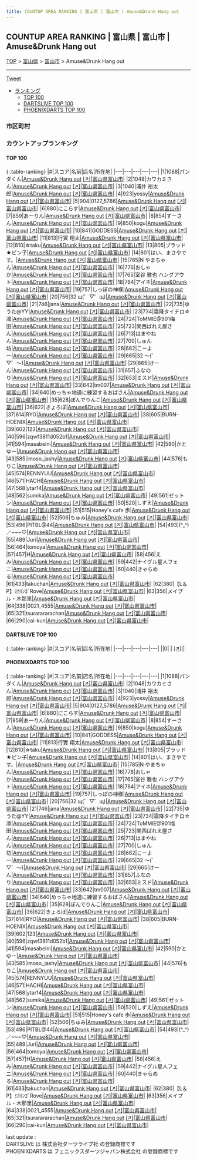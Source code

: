 ```yaml
---
title: COUNTUP AREA RANKING | 富山県 | 富山市 | Amuse&Drunk Hang out
---
```

## COUNTUP AREA RANKING | 富山県 | 富山市 | Amuse&Drunk Hang out

[TOP](/darts/rank/) > [富山県](/darts/rank/富山県/) > [富山市](/darts/rank/富山県/富山市/) > Amuse&Drunk Hang out

___

<a href="https://twitter.com/share?ref_src=twsrc%5Etfw" data-text="COUNTUP AREA RANKING | 富山県富山市Amuse&Drunk Hang out" class="twitter-share-button" data-hashtags="DARTSLIVE,PHOENIXDARTS,darts,ダーツ" data-show-count="false">Tweet</a>

* [ランキング](#カウントアップランキング)
    * [TOP 100](#top-100)
    * [DARTSLIVE TOP 100](#dartslive-top-100)
    * [PHOENIXDARTS TOP 100](#phoenixdarts-top-100)

### 市区町村

<ul>

</ul>

### カウントアップランキング

#### TOP 100



{:.table-ranking}
|#|スコア|名前|店名|所在地|
|---|---|---|---|---|
|1|1088|<span class="rank-name-pd">パンダくん</span>|<a href="/darts/rank/shops/55615.html">Amuse&Drunk Hang out</a> <a href="https://vs.phoenixdarts.com/jp/shop/shopDetailInfo/s_55615?s_seq=55615">[↗]</a>|<a href="/darts/rank/富山県/富山市">富山県富山市</a>|
|2|1048|<span class="rank-name-pd">カワカミさん</span>|<a href="/darts/rank/shops/55615.html">Amuse&Drunk Hang out</a> <a href="https://vs.phoenixdarts.com/jp/shop/shopDetailInfo/s_55615?s_seq=55615">[↗]</a>|<a href="/darts/rank/富山県/富山市">富山県富山市</a>|
|3|1040|<span class="rank-name-pd"><span class="pro-icon-pd"></span>浦井 裕太郎</span>|<a href="/darts/rank/shops/55615.html">Amuse&Drunk Hang out</a> <a href="https://vs.phoenixdarts.com/jp/shop/shopDetailInfo/s_55615?s_seq=55615">[↗]</a>|<a href="/darts/rank/富山県/富山市">富山県富山市</a>|
|4|923|<span class="rank-name-pd">yossy</span>|<a href="/darts/rank/shops/55615.html">Amuse&Drunk Hang out</a> <a href="https://vs.phoenixdarts.com/jp/shop/shopDetailInfo/s_55615?s_seq=55615">[↗]</a>|<a href="/darts/rank/富山県/富山市">富山県富山市</a>|
|5|904|<span class="rank-name-pd">0127_5786</span>|<a href="/darts/rank/shops/55615.html">Amuse&Drunk Hang out</a> <a href="https://vs.phoenixdarts.com/jp/shop/shopDetailInfo/s_55615?s_seq=55615">[↗]</a>|<a href="/darts/rank/富山県/富山市">富山県富山市</a>|
|6|880|<span class="rank-name-pd">にこらす</span>|<a href="/darts/rank/shops/55615.html">Amuse&Drunk Hang out</a> <a href="https://vs.phoenixdarts.com/jp/shop/shopDetailInfo/s_55615?s_seq=55615">[↗]</a>|<a href="/darts/rank/富山県/富山市">富山県富山市</a>|
|7|859|<span class="rank-name-pd">あーりん</span>|<a href="/darts/rank/shops/55615.html">Amuse&Drunk Hang out</a> <a href="https://vs.phoenixdarts.com/jp/shop/shopDetailInfo/s_55615?s_seq=55615">[↗]</a>|<a href="/darts/rank/富山県/富山市">富山県富山市</a>|
|8|854|<span class="rank-name-pd">すーさん</span>|<a href="/darts/rank/shops/55615.html">Amuse&Drunk Hang out</a> <a href="https://vs.phoenixdarts.com/jp/shop/shopDetailInfo/s_55615?s_seq=55615">[↗]</a>|<a href="/darts/rank/富山県/富山市">富山県富山市</a>|
|9|850|<span class="rank-name-pd">kogu</span>|<a href="/darts/rank/shops/55615.html">Amuse&Drunk Hang out</a> <a href="https://vs.phoenixdarts.com/jp/shop/shopDetailInfo/s_55615?s_seq=55615">[↗]</a>|<a href="/darts/rank/富山県/富山市">富山県富山市</a>|
|10|841|<span class="rank-name-pd">GODDESS</span>|<a href="/darts/rank/shops/55615.html">Amuse&Drunk Hang out</a> <a href="https://vs.phoenixdarts.com/jp/shop/shopDetailInfo/s_55615?s_seq=55615">[↗]</a>|<a href="/darts/rank/富山県/富山市">富山県富山市</a>|
|11|813|<span class="rank-name-pd">行實 翔太</span>|<a href="/darts/rank/shops/55615.html">Amuse&Drunk Hang out</a> <a href="https://vs.phoenixdarts.com/jp/shop/shopDetailInfo/s_55615?s_seq=55615">[↗]</a>|<a href="/darts/rank/富山県/富山市">富山県富山市</a>|
|12|810|<span class="rank-name-pd">☆taku</span>|<a href="/darts/rank/shops/55615.html">Amuse&Drunk Hang out</a> <a href="https://vs.phoenixdarts.com/jp/shop/shopDetailInfo/s_55615?s_seq=55615">[↗]</a>|<a href="/darts/rank/富山県/富山市">富山県富山市</a>|
|13|805|<span class="rank-name-pd">ブラッド★ピン子</span>|<a href="/darts/rank/shops/55615.html">Amuse&Drunk Hang out</a> <a href="https://vs.phoenixdarts.com/jp/shop/shopDetailInfo/s_55615?s_seq=55615">[↗]</a>|<a href="/darts/rank/富山県/富山市">富山県富山市</a>|
|14|801|<span class="rank-name-pd">はい、まさやです。</span>|<a href="/darts/rank/shops/55615.html">Amuse&Drunk Hang out</a> <a href="https://vs.phoenixdarts.com/jp/shop/shopDetailInfo/s_55615?s_seq=55615">[↗]</a>|<a href="/darts/rank/富山県/富山市">富山県富山市</a>|
|15|785|<span class="rank-name-pd">N やまちゃん</span>|<a href="/darts/rank/shops/55615.html">Amuse&Drunk Hang out</a> <a href="https://vs.phoenixdarts.com/jp/shop/shopDetailInfo/s_55615?s_seq=55615">[↗]</a>|<a href="/darts/rank/富山県/富山市">富山県富山市</a>|
|16|776|<span class="rank-name-pd">おしゃか</span>|<a href="/darts/rank/shops/55615.html">Amuse&Drunk Hang out</a> <a href="https://vs.phoenixdarts.com/jp/shop/shopDetailInfo/s_55615?s_seq=55615">[↗]</a>|<a href="/darts/rank/富山県/富山市">富山県富山市</a>|
|17|765|<span class="rank-name-pd">室谷 雅也 ハングアウト</span>|<a href="/darts/rank/shops/55615.html">Amuse&Drunk Hang out</a> <a href="https://vs.phoenixdarts.com/jp/shop/shopDetailInfo/s_55615?s_seq=55615">[↗]</a>|<a href="/darts/rank/富山県/富山市">富山県富山市</a>|
|18|764|<span class="rank-name-pd">アイネ</span>|<a href="/darts/rank/shops/55615.html">Amuse&Drunk Hang out</a> <a href="https://vs.phoenixdarts.com/jp/shop/shopDetailInfo/s_55615?s_seq=55615">[↗]</a>|<a href="/darts/rank/富山県/富山市">富山県富山市</a>|
|19|757|<span class="rank-name-pd">しっぽの神様</span>|<a href="/darts/rank/shops/55615.html">Amuse&Drunk Hang out</a> <a href="https://vs.phoenixdarts.com/jp/shop/shopDetailInfo/s_55615?s_seq=55615">[↗]</a>|<a href="/darts/rank/富山県/富山市">富山県富山市</a>|
|20|756|<span class="rank-name-pd">32 щ(゜▽゜щ)</span>|<a href="/darts/rank/shops/55615.html">Amuse&Drunk Hang out</a> <a href="https://vs.phoenixdarts.com/jp/shop/shopDetailInfo/s_55615?s_seq=55615">[↗]</a>|<a href="/darts/rank/富山県/富山市">富山県富山市</a>|
|21|746|<span class="rank-name-pd">jana</span>|<a href="/darts/rank/shops/55615.html">Amuse&Drunk Hang out</a> <a href="https://vs.phoenixdarts.com/jp/shop/shopDetailInfo/s_55615?s_seq=55615">[↗]</a>|<a href="/darts/rank/富山県/富山市">富山県富山市</a>|
|22|735|<span class="rank-name-pd">ゆうた@YY</span>|<a href="/darts/rank/shops/55615.html">Amuse&Drunk Hang out</a> <a href="https://vs.phoenixdarts.com/jp/shop/shopDetailInfo/s_55615?s_seq=55615">[↗]</a>|<a href="/darts/rank/富山県/富山市">富山県富山市</a>|
|23|734|<span class="rank-name-pd">霜降タイチロ☆凛</span>|<a href="/darts/rank/shops/55615.html">Amuse&Drunk Hang out</a> <a href="https://vs.phoenixdarts.com/jp/shop/shopDetailInfo/s_55615?s_seq=55615">[↗]</a>|<a href="/darts/rank/富山県/富山市">富山県富山市</a>|
|24|724|<span class="rank-name-pd">ToMMIE@901梅田</span>|<a href="/darts/rank/shops/55615.html">Amuse&Drunk Hang out</a> <a href="https://vs.phoenixdarts.com/jp/shop/shopDetailInfo/s_55615?s_seq=55615">[↗]</a>|<a href="/darts/rank/富山県/富山市">富山県富山市</a>|
|25|723|<span class="rank-name-pd">関西ばれえ屋さん</span>|<a href="/darts/rank/shops/55615.html">Amuse&Drunk Hang out</a> <a href="https://vs.phoenixdarts.com/jp/shop/shopDetailInfo/s_55615?s_seq=55615">[↗]</a>|<a href="/darts/rank/富山県/富山市">富山県富山市</a>|
|26|713|<span class="rank-name-pd">はまやねん</span>|<a href="/darts/rank/shops/55615.html">Amuse&Drunk Hang out</a> <a href="https://vs.phoenixdarts.com/jp/shop/shopDetailInfo/s_55615?s_seq=55615">[↗]</a>|<a href="/darts/rank/富山県/富山市">富山県富山市</a>|
|27|700|<span class="rank-name-pd">しゅん坊</span>|<a href="/darts/rank/shops/55615.html">Amuse&Drunk Hang out</a> <a href="https://vs.phoenixdarts.com/jp/shop/shopDetailInfo/s_55615?s_seq=55615">[↗]</a>|<a href="/darts/rank/富山県/富山市">富山県富山市</a>|
|28|682|<span class="rank-name-pd">こーよー</span>|<a href="/darts/rank/shops/55615.html">Amuse&Drunk Hang out</a> <a href="https://vs.phoenixdarts.com/jp/shop/shopDetailInfo/s_55615?s_seq=55615">[↗]</a>|<a href="/darts/rank/富山県/富山市">富山県富山市</a>|
|29|665|<span class="rank-name-pd">32 〜(゜▽゜〜)</span>|<a href="/darts/rank/shops/55615.html">Amuse&Drunk Hang out</a> <a href="https://vs.phoenixdarts.com/jp/shop/shopDetailInfo/s_55615?s_seq=55615">[↗]</a>|<a href="/darts/rank/富山県/富山市">富山県富山市</a>|
|29|665|<span class="rank-name-pd">けーん</span>|<a href="/darts/rank/shops/55615.html">Amuse&Drunk Hang out</a> <a href="https://vs.phoenixdarts.com/jp/shop/shopDetailInfo/s_55615?s_seq=55615">[↗]</a>|<a href="/darts/rank/富山県/富山市">富山県富山市</a>|
|31|657|<span class="rank-name-pd">ふなのり</span>|<a href="/darts/rank/shops/55615.html">Amuse&Drunk Hang out</a> <a href="https://vs.phoenixdarts.com/jp/shop/shopDetailInfo/s_55615?s_seq=55615">[↗]</a>|<a href="/darts/rank/富山県/富山市">富山県富山市</a>|
|32|653|<span class="rank-name-pd">ミスド</span>|<a href="/darts/rank/shops/55615.html">Amuse&Drunk Hang out</a> <a href="https://vs.phoenixdarts.com/jp/shop/shopDetailInfo/s_55615?s_seq=55615">[↗]</a>|<a href="/darts/rank/富山県/富山市">富山県富山市</a>|
|33|642|<span class="rank-name-pd">tm007</span>|<a href="/darts/rank/shops/55615.html">Amuse&Drunk Hang out</a> <a href="https://vs.phoenixdarts.com/jp/shop/shopDetailInfo/s_55615?s_seq=55615">[↗]</a>|<a href="/darts/rank/富山県/富山市">富山県富山市</a>|
|34|640|<span class="rank-name-pd">めっちゃ地道に練習するおばさん</span>|<a href="/darts/rank/shops/55615.html">Amuse&Drunk Hang out</a> <a href="https://vs.phoenixdarts.com/jp/shop/shopDetailInfo/s_55615?s_seq=55615">[↗]</a>|<a href="/darts/rank/富山県/富山市">富山県富山市</a>|
|35|628|<span class="rank-name-pd">ぽんでりんこ</span>|<a href="/darts/rank/shops/55615.html">Amuse&Drunk Hang out</a> <a href="https://vs.phoenixdarts.com/jp/shop/shopDetailInfo/s_55615?s_seq=55615">[↗]</a>|<a href="/darts/rank/富山県/富山市">富山県富山市</a>|
|36|622|<span class="rank-name-pd">きょろぼ</span>|<a href="/darts/rank/shops/55615.html">Amuse&Drunk Hang out</a> <a href="https://vs.phoenixdarts.com/jp/shop/shopDetailInfo/s_55615?s_seq=55615">[↗]</a>|<a href="/darts/rank/富山県/富山市">富山県富山市</a>|
|37|614|<span class="rank-name-pd">RYO</span>|<a href="/darts/rank/shops/55615.html">Amuse&Drunk Hang out</a> <a href="https://vs.phoenixdarts.com/jp/shop/shopDetailInfo/s_55615?s_seq=55615">[↗]</a>|<a href="/darts/rank/富山県/富山市">富山県富山市</a>|
|38|605|<span class="rank-name-pd">BURN-HOENIX</span>|<a href="/darts/rank/shops/55615.html">Amuse&Drunk Hang out</a> <a href="https://vs.phoenixdarts.com/jp/shop/shopDetailInfo/s_55615?s_seq=55615">[↗]</a>|<a href="/darts/rank/富山県/富山市">富山県富山市</a>|
|39|602|<span class="rank-name-pd">123</span>|<a href="/darts/rank/shops/55615.html">Amuse&Drunk Hang out</a> <a href="https://vs.phoenixdarts.com/jp/shop/shopDetailInfo/s_55615?s_seq=55615">[↗]</a>|<a href="/darts/rank/富山県/富山市">富山県富山市</a>|
|40|596|<span class="rank-name-pd">zqwf3811d052b1</span>|<a href="/darts/rank/shops/55615.html">Amuse&Drunk Hang out</a> <a href="https://vs.phoenixdarts.com/jp/shop/shopDetailInfo/s_55615?s_seq=55615">[↗]</a>|<a href="/darts/rank/富山県/富山市">富山県富山市</a>|
|41|594|<span class="rank-name-pd">masabeini</span>|<a href="/darts/rank/shops/55615.html">Amuse&Drunk Hang out</a> <a href="https://vs.phoenixdarts.com/jp/shop/shopDetailInfo/s_55615?s_seq=55615">[↗]</a>|<a href="/darts/rank/富山県/富山市">富山県富山市</a>|
|42|590|<span class="rank-name-pd">かとゆー</span>|<a href="/darts/rank/shops/55615.html">Amuse&Drunk Hang out</a> <a href="https://vs.phoenixdarts.com/jp/shop/shopDetailInfo/s_55615?s_seq=55615">[↗]</a>|<a href="/darts/rank/富山県/富山市">富山県富山市</a>|
|43|585|<span class="rank-name-pd">imoso_jashy</span>|<a href="/darts/rank/shops/55615.html">Amuse&Drunk Hang out</a> <a href="https://vs.phoenixdarts.com/jp/shop/shopDetailInfo/s_55615?s_seq=55615">[↗]</a>|<a href="/darts/rank/富山県/富山市">富山県富山市</a>|
|44|576|<span class="rank-name-pd">もりこ</span>|<a href="/darts/rank/shops/55615.html">Amuse&Drunk Hang out</a> <a href="https://vs.phoenixdarts.com/jp/shop/shopDetailInfo/s_55615?s_seq=55615">[↗]</a>|<a href="/darts/rank/富山県/富山市">富山県富山市</a>|
|45|574|<span class="rank-name-pd">RENNYUU</span>|<a href="/darts/rank/shops/55615.html">Amuse&Drunk Hang out</a> <a href="https://vs.phoenixdarts.com/jp/shop/shopDetailInfo/s_55615?s_seq=55615">[↗]</a>|<a href="/darts/rank/富山県/富山市">富山県富山市</a>|
|46|571|<span class="rank-name-pd">HACHI</span>|<a href="/darts/rank/shops/55615.html">Amuse&Drunk Hang out</a> <a href="https://vs.phoenixdarts.com/jp/shop/shopDetailInfo/s_55615?s_seq=55615">[↗]</a>|<a href="/darts/rank/富山県/富山市">富山県富山市</a>|
|47|568|<span class="rank-name-pd">ytar14</span>|<a href="/darts/rank/shops/55615.html">Amuse&Drunk Hang out</a> <a href="https://vs.phoenixdarts.com/jp/shop/shopDetailInfo/s_55615?s_seq=55615">[↗]</a>|<a href="/darts/rank/富山県/富山市">富山県富山市</a>|
|48|562|<span class="rank-name-pd">sumika</span>|<a href="/darts/rank/shops/55615.html">Amuse&Drunk Hang out</a> <a href="https://vs.phoenixdarts.com/jp/shop/shopDetailInfo/s_55615?s_seq=55615">[↗]</a>|<a href="/darts/rank/富山県/富山市">富山県富山市</a>|
|49|561|<span class="rank-name-pd">ゼットン</span>|<a href="/darts/rank/shops/55615.html">Amuse&Drunk Hang out</a> <a href="https://vs.phoenixdarts.com/jp/shop/shopDetailInfo/s_55615?s_seq=55615">[↗]</a>|<a href="/darts/rank/富山県/富山市">富山県富山市</a>|
|50|520|<span class="rank-name-pd">しずえ</span>|<a href="/darts/rank/shops/55615.html">Amuse&Drunk Hang out</a> <a href="https://vs.phoenixdarts.com/jp/shop/shopDetailInfo/s_55615?s_seq=55615">[↗]</a>|<a href="/darts/rank/富山県/富山市">富山県富山市</a>|
|51|515|<span class="rank-name-pd">Honey&#x27;s cafe 歩</span>|<a href="/darts/rank/shops/55615.html">Amuse&Drunk Hang out</a> <a href="https://vs.phoenixdarts.com/jp/shop/shopDetailInfo/s_55615?s_seq=55615">[↗]</a>|<a href="/darts/rank/富山県/富山市">富山県富山市</a>|
|52|506|<span class="rank-name-pd">ちゅみ</span>|<a href="/darts/rank/shops/55615.html">Amuse&Drunk Hang out</a> <a href="https://vs.phoenixdarts.com/jp/shop/shopDetailInfo/s_55615?s_seq=55615">[↗]</a>|<a href="/darts/rank/富山県/富山市">富山県富山市</a>|
|53|496|<span class="rank-name-pd">PITBL@44</span>|<a href="/darts/rank/shops/55615.html">Amuse&Drunk Hang out</a> <a href="https://vs.phoenixdarts.com/jp/shop/shopDetailInfo/s_55615?s_seq=55615">[↗]</a>|<a href="/darts/rank/富山県/富山市">富山県富山市</a>|
|54|493|<span class="rank-name-pd">(^_^)／~~~♡</span>|<a href="/darts/rank/shops/55615.html">Amuse&Drunk Hang out</a> <a href="https://vs.phoenixdarts.com/jp/shop/shopDetailInfo/s_55615?s_seq=55615">[↗]</a>|<a href="/darts/rank/富山県/富山市">富山県富山市</a>|
|55|489|<span class="rank-name-pd">Juri</span>|<a href="/darts/rank/shops/55615.html">Amuse&Drunk Hang out</a> <a href="https://vs.phoenixdarts.com/jp/shop/shopDetailInfo/s_55615?s_seq=55615">[↗]</a>|<a href="/darts/rank/富山県/富山市">富山県富山市</a>|
|56|464|<span class="rank-name-pd">tomoya</span>|<a href="/darts/rank/shops/55615.html">Amuse&Drunk Hang out</a> <a href="https://vs.phoenixdarts.com/jp/shop/shopDetailInfo/s_55615?s_seq=55615">[↗]</a>|<a href="/darts/rank/富山県/富山市">富山県富山市</a>|
|57|457|<span class="rank-name-pd">H</span>|<a href="/darts/rank/shops/55615.html">Amuse&Drunk Hang out</a> <a href="https://vs.phoenixdarts.com/jp/shop/shopDetailInfo/s_55615?s_seq=55615">[↗]</a>|<a href="/darts/rank/富山県/富山市">富山県富山市</a>|
|58|456|<span class="rank-name-pd">えみ</span>|<a href="/darts/rank/shops/55615.html">Amuse&Drunk Hang out</a> <a href="https://vs.phoenixdarts.com/jp/shop/shopDetailInfo/s_55615?s_seq=55615">[↗]</a>|<a href="/darts/rank/富山県/富山市">富山県富山市</a>|
|59|442|<span class="rank-name-pd">ナイグル星人フェニ</span>|<a href="/darts/rank/shops/55615.html">Amuse&Drunk Hang out</a> <a href="https://vs.phoenixdarts.com/jp/shop/shopDetailInfo/s_55615?s_seq=55615">[↗]</a>|<a href="/darts/rank/富山県/富山市">富山県富山市</a>|
|60|440|<span class="rank-name-pd">きゃらめる</span>|<a href="/darts/rank/shops/55615.html">Amuse&Drunk Hang out</a> <a href="https://vs.phoenixdarts.com/jp/shop/shopDetailInfo/s_55615?s_seq=55615">[↗]</a>|<a href="/darts/rank/富山県/富山市">富山県富山市</a>|
|61|433|<span class="rank-name-pd">takuchan</span>|<a href="/darts/rank/shops/55615.html">Amuse&Drunk Hang out</a> <a href="https://vs.phoenixdarts.com/jp/shop/shopDetailInfo/s_55615?s_seq=55615">[↗]</a>|<a href="/darts/rank/富山県/富山市">富山県富山市</a>|
|62|380|<span class="rank-name-pd">【L＆P】ﾐｶﾘﾝｺﾞRove</span>|<a href="/darts/rank/shops/55615.html">Amuse&Drunk Hang out</a> <a href="https://vs.phoenixdarts.com/jp/shop/shopDetailInfo/s_55615?s_seq=55615">[↗]</a>|<a href="/darts/rank/富山県/富山市">富山県富山市</a>|
|63|356|<span class="rank-name-pd">メイプル・木那里</span>|<a href="/darts/rank/shops/55615.html">Amuse&Drunk Hang out</a> <a href="https://vs.phoenixdarts.com/jp/shop/shopDetailInfo/s_55615?s_seq=55615">[↗]</a>|<a href="/darts/rank/富山県/富山市">富山県富山市</a>|
|64|338|<span class="rank-name-pd">0021_4555</span>|<a href="/darts/rank/shops/55615.html">Amuse&Drunk Hang out</a> <a href="https://vs.phoenixdarts.com/jp/shop/shopDetailInfo/s_55615?s_seq=55615">[↗]</a>|<a href="/darts/rank/富山県/富山市">富山県富山市</a>|
|65|321|<span class="rank-name-pd">tsurarararachan</span>|<a href="/darts/rank/shops/55615.html">Amuse&Drunk Hang out</a> <a href="https://vs.phoenixdarts.com/jp/shop/shopDetailInfo/s_55615?s_seq=55615">[↗]</a>|<a href="/darts/rank/富山県/富山市">富山県富山市</a>|
|66|290|<span class="rank-name-pd">cai-kun</span>|<a href="/darts/rank/shops/55615.html">Amuse&Drunk Hang out</a> <a href="https://vs.phoenixdarts.com/jp/shop/shopDetailInfo/s_55615?s_seq=55615">[↗]</a>|<a href="/darts/rank/富山県/富山市">富山県富山市</a>|


#### DARTSLIVE TOP 100



{:.table-ranking}
|#|スコア|名前|店名|所在地|
|---|---|---|---|---|
||0|<span class="rank-name-dl"> </span>|<a href="/darts/rank/shops/.html"></a> <a href="">[↗]</a>|<a href="/darts/rank//"></a>|


#### PHOENIXDARTS TOP 100



{:.table-ranking}
|#|スコア|名前|店名|所在地|
|---|---|---|---|---|
|1|1088|<span class="rank-name-pd">パンダくん</span>|<a href="/darts/rank/shops/55615.html">Amuse&Drunk Hang out</a> <a href="https://vs.phoenixdarts.com/jp/shop/shopDetailInfo/s_55615?s_seq=55615">[↗]</a>|<a href="/darts/rank/富山県/富山市">富山県富山市</a>|
|2|1048|<span class="rank-name-pd">カワカミさん</span>|<a href="/darts/rank/shops/55615.html">Amuse&Drunk Hang out</a> <a href="https://vs.phoenixdarts.com/jp/shop/shopDetailInfo/s_55615?s_seq=55615">[↗]</a>|<a href="/darts/rank/富山県/富山市">富山県富山市</a>|
|3|1040|<span class="rank-name-pd"><span class="pro-icon-pd"></span>浦井 裕太郎</span>|<a href="/darts/rank/shops/55615.html">Amuse&Drunk Hang out</a> <a href="https://vs.phoenixdarts.com/jp/shop/shopDetailInfo/s_55615?s_seq=55615">[↗]</a>|<a href="/darts/rank/富山県/富山市">富山県富山市</a>|
|4|923|<span class="rank-name-pd">yossy</span>|<a href="/darts/rank/shops/55615.html">Amuse&Drunk Hang out</a> <a href="https://vs.phoenixdarts.com/jp/shop/shopDetailInfo/s_55615?s_seq=55615">[↗]</a>|<a href="/darts/rank/富山県/富山市">富山県富山市</a>|
|5|904|<span class="rank-name-pd">0127_5786</span>|<a href="/darts/rank/shops/55615.html">Amuse&Drunk Hang out</a> <a href="https://vs.phoenixdarts.com/jp/shop/shopDetailInfo/s_55615?s_seq=55615">[↗]</a>|<a href="/darts/rank/富山県/富山市">富山県富山市</a>|
|6|880|<span class="rank-name-pd">にこらす</span>|<a href="/darts/rank/shops/55615.html">Amuse&Drunk Hang out</a> <a href="https://vs.phoenixdarts.com/jp/shop/shopDetailInfo/s_55615?s_seq=55615">[↗]</a>|<a href="/darts/rank/富山県/富山市">富山県富山市</a>|
|7|859|<span class="rank-name-pd">あーりん</span>|<a href="/darts/rank/shops/55615.html">Amuse&Drunk Hang out</a> <a href="https://vs.phoenixdarts.com/jp/shop/shopDetailInfo/s_55615?s_seq=55615">[↗]</a>|<a href="/darts/rank/富山県/富山市">富山県富山市</a>|
|8|854|<span class="rank-name-pd">すーさん</span>|<a href="/darts/rank/shops/55615.html">Amuse&Drunk Hang out</a> <a href="https://vs.phoenixdarts.com/jp/shop/shopDetailInfo/s_55615?s_seq=55615">[↗]</a>|<a href="/darts/rank/富山県/富山市">富山県富山市</a>|
|9|850|<span class="rank-name-pd">kogu</span>|<a href="/darts/rank/shops/55615.html">Amuse&Drunk Hang out</a> <a href="https://vs.phoenixdarts.com/jp/shop/shopDetailInfo/s_55615?s_seq=55615">[↗]</a>|<a href="/darts/rank/富山県/富山市">富山県富山市</a>|
|10|841|<span class="rank-name-pd">GODDESS</span>|<a href="/darts/rank/shops/55615.html">Amuse&Drunk Hang out</a> <a href="https://vs.phoenixdarts.com/jp/shop/shopDetailInfo/s_55615?s_seq=55615">[↗]</a>|<a href="/darts/rank/富山県/富山市">富山県富山市</a>|
|11|813|<span class="rank-name-pd">行實 翔太</span>|<a href="/darts/rank/shops/55615.html">Amuse&Drunk Hang out</a> <a href="https://vs.phoenixdarts.com/jp/shop/shopDetailInfo/s_55615?s_seq=55615">[↗]</a>|<a href="/darts/rank/富山県/富山市">富山県富山市</a>|
|12|810|<span class="rank-name-pd">☆taku</span>|<a href="/darts/rank/shops/55615.html">Amuse&Drunk Hang out</a> <a href="https://vs.phoenixdarts.com/jp/shop/shopDetailInfo/s_55615?s_seq=55615">[↗]</a>|<a href="/darts/rank/富山県/富山市">富山県富山市</a>|
|13|805|<span class="rank-name-pd">ブラッド★ピン子</span>|<a href="/darts/rank/shops/55615.html">Amuse&Drunk Hang out</a> <a href="https://vs.phoenixdarts.com/jp/shop/shopDetailInfo/s_55615?s_seq=55615">[↗]</a>|<a href="/darts/rank/富山県/富山市">富山県富山市</a>|
|14|801|<span class="rank-name-pd">はい、まさやです。</span>|<a href="/darts/rank/shops/55615.html">Amuse&Drunk Hang out</a> <a href="https://vs.phoenixdarts.com/jp/shop/shopDetailInfo/s_55615?s_seq=55615">[↗]</a>|<a href="/darts/rank/富山県/富山市">富山県富山市</a>|
|15|785|<span class="rank-name-pd">N やまちゃん</span>|<a href="/darts/rank/shops/55615.html">Amuse&Drunk Hang out</a> <a href="https://vs.phoenixdarts.com/jp/shop/shopDetailInfo/s_55615?s_seq=55615">[↗]</a>|<a href="/darts/rank/富山県/富山市">富山県富山市</a>|
|16|776|<span class="rank-name-pd">おしゃか</span>|<a href="/darts/rank/shops/55615.html">Amuse&Drunk Hang out</a> <a href="https://vs.phoenixdarts.com/jp/shop/shopDetailInfo/s_55615?s_seq=55615">[↗]</a>|<a href="/darts/rank/富山県/富山市">富山県富山市</a>|
|17|765|<span class="rank-name-pd">室谷 雅也 ハングアウト</span>|<a href="/darts/rank/shops/55615.html">Amuse&Drunk Hang out</a> <a href="https://vs.phoenixdarts.com/jp/shop/shopDetailInfo/s_55615?s_seq=55615">[↗]</a>|<a href="/darts/rank/富山県/富山市">富山県富山市</a>|
|18|764|<span class="rank-name-pd">アイネ</span>|<a href="/darts/rank/shops/55615.html">Amuse&Drunk Hang out</a> <a href="https://vs.phoenixdarts.com/jp/shop/shopDetailInfo/s_55615?s_seq=55615">[↗]</a>|<a href="/darts/rank/富山県/富山市">富山県富山市</a>|
|19|757|<span class="rank-name-pd">しっぽの神様</span>|<a href="/darts/rank/shops/55615.html">Amuse&Drunk Hang out</a> <a href="https://vs.phoenixdarts.com/jp/shop/shopDetailInfo/s_55615?s_seq=55615">[↗]</a>|<a href="/darts/rank/富山県/富山市">富山県富山市</a>|
|20|756|<span class="rank-name-pd">32 щ(゜▽゜щ)</span>|<a href="/darts/rank/shops/55615.html">Amuse&Drunk Hang out</a> <a href="https://vs.phoenixdarts.com/jp/shop/shopDetailInfo/s_55615?s_seq=55615">[↗]</a>|<a href="/darts/rank/富山県/富山市">富山県富山市</a>|
|21|746|<span class="rank-name-pd">jana</span>|<a href="/darts/rank/shops/55615.html">Amuse&Drunk Hang out</a> <a href="https://vs.phoenixdarts.com/jp/shop/shopDetailInfo/s_55615?s_seq=55615">[↗]</a>|<a href="/darts/rank/富山県/富山市">富山県富山市</a>|
|22|735|<span class="rank-name-pd">ゆうた@YY</span>|<a href="/darts/rank/shops/55615.html">Amuse&Drunk Hang out</a> <a href="https://vs.phoenixdarts.com/jp/shop/shopDetailInfo/s_55615?s_seq=55615">[↗]</a>|<a href="/darts/rank/富山県/富山市">富山県富山市</a>|
|23|734|<span class="rank-name-pd">霜降タイチロ☆凛</span>|<a href="/darts/rank/shops/55615.html">Amuse&Drunk Hang out</a> <a href="https://vs.phoenixdarts.com/jp/shop/shopDetailInfo/s_55615?s_seq=55615">[↗]</a>|<a href="/darts/rank/富山県/富山市">富山県富山市</a>|
|24|724|<span class="rank-name-pd">ToMMIE@901梅田</span>|<a href="/darts/rank/shops/55615.html">Amuse&Drunk Hang out</a> <a href="https://vs.phoenixdarts.com/jp/shop/shopDetailInfo/s_55615?s_seq=55615">[↗]</a>|<a href="/darts/rank/富山県/富山市">富山県富山市</a>|
|25|723|<span class="rank-name-pd">関西ばれえ屋さん</span>|<a href="/darts/rank/shops/55615.html">Amuse&Drunk Hang out</a> <a href="https://vs.phoenixdarts.com/jp/shop/shopDetailInfo/s_55615?s_seq=55615">[↗]</a>|<a href="/darts/rank/富山県/富山市">富山県富山市</a>|
|26|713|<span class="rank-name-pd">はまやねん</span>|<a href="/darts/rank/shops/55615.html">Amuse&Drunk Hang out</a> <a href="https://vs.phoenixdarts.com/jp/shop/shopDetailInfo/s_55615?s_seq=55615">[↗]</a>|<a href="/darts/rank/富山県/富山市">富山県富山市</a>|
|27|700|<span class="rank-name-pd">しゅん坊</span>|<a href="/darts/rank/shops/55615.html">Amuse&Drunk Hang out</a> <a href="https://vs.phoenixdarts.com/jp/shop/shopDetailInfo/s_55615?s_seq=55615">[↗]</a>|<a href="/darts/rank/富山県/富山市">富山県富山市</a>|
|28|682|<span class="rank-name-pd">こーよー</span>|<a href="/darts/rank/shops/55615.html">Amuse&Drunk Hang out</a> <a href="https://vs.phoenixdarts.com/jp/shop/shopDetailInfo/s_55615?s_seq=55615">[↗]</a>|<a href="/darts/rank/富山県/富山市">富山県富山市</a>|
|29|665|<span class="rank-name-pd">32 〜(゜▽゜〜)</span>|<a href="/darts/rank/shops/55615.html">Amuse&Drunk Hang out</a> <a href="https://vs.phoenixdarts.com/jp/shop/shopDetailInfo/s_55615?s_seq=55615">[↗]</a>|<a href="/darts/rank/富山県/富山市">富山県富山市</a>|
|29|665|<span class="rank-name-pd">けーん</span>|<a href="/darts/rank/shops/55615.html">Amuse&Drunk Hang out</a> <a href="https://vs.phoenixdarts.com/jp/shop/shopDetailInfo/s_55615?s_seq=55615">[↗]</a>|<a href="/darts/rank/富山県/富山市">富山県富山市</a>|
|31|657|<span class="rank-name-pd">ふなのり</span>|<a href="/darts/rank/shops/55615.html">Amuse&Drunk Hang out</a> <a href="https://vs.phoenixdarts.com/jp/shop/shopDetailInfo/s_55615?s_seq=55615">[↗]</a>|<a href="/darts/rank/富山県/富山市">富山県富山市</a>|
|32|653|<span class="rank-name-pd">ミスド</span>|<a href="/darts/rank/shops/55615.html">Amuse&Drunk Hang out</a> <a href="https://vs.phoenixdarts.com/jp/shop/shopDetailInfo/s_55615?s_seq=55615">[↗]</a>|<a href="/darts/rank/富山県/富山市">富山県富山市</a>|
|33|642|<span class="rank-name-pd">tm007</span>|<a href="/darts/rank/shops/55615.html">Amuse&Drunk Hang out</a> <a href="https://vs.phoenixdarts.com/jp/shop/shopDetailInfo/s_55615?s_seq=55615">[↗]</a>|<a href="/darts/rank/富山県/富山市">富山県富山市</a>|
|34|640|<span class="rank-name-pd">めっちゃ地道に練習するおばさん</span>|<a href="/darts/rank/shops/55615.html">Amuse&Drunk Hang out</a> <a href="https://vs.phoenixdarts.com/jp/shop/shopDetailInfo/s_55615?s_seq=55615">[↗]</a>|<a href="/darts/rank/富山県/富山市">富山県富山市</a>|
|35|628|<span class="rank-name-pd">ぽんでりんこ</span>|<a href="/darts/rank/shops/55615.html">Amuse&Drunk Hang out</a> <a href="https://vs.phoenixdarts.com/jp/shop/shopDetailInfo/s_55615?s_seq=55615">[↗]</a>|<a href="/darts/rank/富山県/富山市">富山県富山市</a>|
|36|622|<span class="rank-name-pd">きょろぼ</span>|<a href="/darts/rank/shops/55615.html">Amuse&Drunk Hang out</a> <a href="https://vs.phoenixdarts.com/jp/shop/shopDetailInfo/s_55615?s_seq=55615">[↗]</a>|<a href="/darts/rank/富山県/富山市">富山県富山市</a>|
|37|614|<span class="rank-name-pd">RYO</span>|<a href="/darts/rank/shops/55615.html">Amuse&Drunk Hang out</a> <a href="https://vs.phoenixdarts.com/jp/shop/shopDetailInfo/s_55615?s_seq=55615">[↗]</a>|<a href="/darts/rank/富山県/富山市">富山県富山市</a>|
|38|605|<span class="rank-name-pd">BURN-HOENIX</span>|<a href="/darts/rank/shops/55615.html">Amuse&Drunk Hang out</a> <a href="https://vs.phoenixdarts.com/jp/shop/shopDetailInfo/s_55615?s_seq=55615">[↗]</a>|<a href="/darts/rank/富山県/富山市">富山県富山市</a>|
|39|602|<span class="rank-name-pd">123</span>|<a href="/darts/rank/shops/55615.html">Amuse&Drunk Hang out</a> <a href="https://vs.phoenixdarts.com/jp/shop/shopDetailInfo/s_55615?s_seq=55615">[↗]</a>|<a href="/darts/rank/富山県/富山市">富山県富山市</a>|
|40|596|<span class="rank-name-pd">zqwf3811d052b1</span>|<a href="/darts/rank/shops/55615.html">Amuse&Drunk Hang out</a> <a href="https://vs.phoenixdarts.com/jp/shop/shopDetailInfo/s_55615?s_seq=55615">[↗]</a>|<a href="/darts/rank/富山県/富山市">富山県富山市</a>|
|41|594|<span class="rank-name-pd">masabeini</span>|<a href="/darts/rank/shops/55615.html">Amuse&Drunk Hang out</a> <a href="https://vs.phoenixdarts.com/jp/shop/shopDetailInfo/s_55615?s_seq=55615">[↗]</a>|<a href="/darts/rank/富山県/富山市">富山県富山市</a>|
|42|590|<span class="rank-name-pd">かとゆー</span>|<a href="/darts/rank/shops/55615.html">Amuse&Drunk Hang out</a> <a href="https://vs.phoenixdarts.com/jp/shop/shopDetailInfo/s_55615?s_seq=55615">[↗]</a>|<a href="/darts/rank/富山県/富山市">富山県富山市</a>|
|43|585|<span class="rank-name-pd">imoso_jashy</span>|<a href="/darts/rank/shops/55615.html">Amuse&Drunk Hang out</a> <a href="https://vs.phoenixdarts.com/jp/shop/shopDetailInfo/s_55615?s_seq=55615">[↗]</a>|<a href="/darts/rank/富山県/富山市">富山県富山市</a>|
|44|576|<span class="rank-name-pd">もりこ</span>|<a href="/darts/rank/shops/55615.html">Amuse&Drunk Hang out</a> <a href="https://vs.phoenixdarts.com/jp/shop/shopDetailInfo/s_55615?s_seq=55615">[↗]</a>|<a href="/darts/rank/富山県/富山市">富山県富山市</a>|
|45|574|<span class="rank-name-pd">RENNYUU</span>|<a href="/darts/rank/shops/55615.html">Amuse&Drunk Hang out</a> <a href="https://vs.phoenixdarts.com/jp/shop/shopDetailInfo/s_55615?s_seq=55615">[↗]</a>|<a href="/darts/rank/富山県/富山市">富山県富山市</a>|
|46|571|<span class="rank-name-pd">HACHI</span>|<a href="/darts/rank/shops/55615.html">Amuse&Drunk Hang out</a> <a href="https://vs.phoenixdarts.com/jp/shop/shopDetailInfo/s_55615?s_seq=55615">[↗]</a>|<a href="/darts/rank/富山県/富山市">富山県富山市</a>|
|47|568|<span class="rank-name-pd">ytar14</span>|<a href="/darts/rank/shops/55615.html">Amuse&Drunk Hang out</a> <a href="https://vs.phoenixdarts.com/jp/shop/shopDetailInfo/s_55615?s_seq=55615">[↗]</a>|<a href="/darts/rank/富山県/富山市">富山県富山市</a>|
|48|562|<span class="rank-name-pd">sumika</span>|<a href="/darts/rank/shops/55615.html">Amuse&Drunk Hang out</a> <a href="https://vs.phoenixdarts.com/jp/shop/shopDetailInfo/s_55615?s_seq=55615">[↗]</a>|<a href="/darts/rank/富山県/富山市">富山県富山市</a>|
|49|561|<span class="rank-name-pd">ゼットン</span>|<a href="/darts/rank/shops/55615.html">Amuse&Drunk Hang out</a> <a href="https://vs.phoenixdarts.com/jp/shop/shopDetailInfo/s_55615?s_seq=55615">[↗]</a>|<a href="/darts/rank/富山県/富山市">富山県富山市</a>|
|50|520|<span class="rank-name-pd">しずえ</span>|<a href="/darts/rank/shops/55615.html">Amuse&Drunk Hang out</a> <a href="https://vs.phoenixdarts.com/jp/shop/shopDetailInfo/s_55615?s_seq=55615">[↗]</a>|<a href="/darts/rank/富山県/富山市">富山県富山市</a>|
|51|515|<span class="rank-name-pd">Honey&#x27;s cafe 歩</span>|<a href="/darts/rank/shops/55615.html">Amuse&Drunk Hang out</a> <a href="https://vs.phoenixdarts.com/jp/shop/shopDetailInfo/s_55615?s_seq=55615">[↗]</a>|<a href="/darts/rank/富山県/富山市">富山県富山市</a>|
|52|506|<span class="rank-name-pd">ちゅみ</span>|<a href="/darts/rank/shops/55615.html">Amuse&Drunk Hang out</a> <a href="https://vs.phoenixdarts.com/jp/shop/shopDetailInfo/s_55615?s_seq=55615">[↗]</a>|<a href="/darts/rank/富山県/富山市">富山県富山市</a>|
|53|496|<span class="rank-name-pd">PITBL@44</span>|<a href="/darts/rank/shops/55615.html">Amuse&Drunk Hang out</a> <a href="https://vs.phoenixdarts.com/jp/shop/shopDetailInfo/s_55615?s_seq=55615">[↗]</a>|<a href="/darts/rank/富山県/富山市">富山県富山市</a>|
|54|493|<span class="rank-name-pd">(^_^)／~~~♡</span>|<a href="/darts/rank/shops/55615.html">Amuse&Drunk Hang out</a> <a href="https://vs.phoenixdarts.com/jp/shop/shopDetailInfo/s_55615?s_seq=55615">[↗]</a>|<a href="/darts/rank/富山県/富山市">富山県富山市</a>|
|55|489|<span class="rank-name-pd">Juri</span>|<a href="/darts/rank/shops/55615.html">Amuse&Drunk Hang out</a> <a href="https://vs.phoenixdarts.com/jp/shop/shopDetailInfo/s_55615?s_seq=55615">[↗]</a>|<a href="/darts/rank/富山県/富山市">富山県富山市</a>|
|56|464|<span class="rank-name-pd">tomoya</span>|<a href="/darts/rank/shops/55615.html">Amuse&Drunk Hang out</a> <a href="https://vs.phoenixdarts.com/jp/shop/shopDetailInfo/s_55615?s_seq=55615">[↗]</a>|<a href="/darts/rank/富山県/富山市">富山県富山市</a>|
|57|457|<span class="rank-name-pd">H</span>|<a href="/darts/rank/shops/55615.html">Amuse&Drunk Hang out</a> <a href="https://vs.phoenixdarts.com/jp/shop/shopDetailInfo/s_55615?s_seq=55615">[↗]</a>|<a href="/darts/rank/富山県/富山市">富山県富山市</a>|
|58|456|<span class="rank-name-pd">えみ</span>|<a href="/darts/rank/shops/55615.html">Amuse&Drunk Hang out</a> <a href="https://vs.phoenixdarts.com/jp/shop/shopDetailInfo/s_55615?s_seq=55615">[↗]</a>|<a href="/darts/rank/富山県/富山市">富山県富山市</a>|
|59|442|<span class="rank-name-pd">ナイグル星人フェニ</span>|<a href="/darts/rank/shops/55615.html">Amuse&Drunk Hang out</a> <a href="https://vs.phoenixdarts.com/jp/shop/shopDetailInfo/s_55615?s_seq=55615">[↗]</a>|<a href="/darts/rank/富山県/富山市">富山県富山市</a>|
|60|440|<span class="rank-name-pd">きゃらめる</span>|<a href="/darts/rank/shops/55615.html">Amuse&Drunk Hang out</a> <a href="https://vs.phoenixdarts.com/jp/shop/shopDetailInfo/s_55615?s_seq=55615">[↗]</a>|<a href="/darts/rank/富山県/富山市">富山県富山市</a>|
|61|433|<span class="rank-name-pd">takuchan</span>|<a href="/darts/rank/shops/55615.html">Amuse&Drunk Hang out</a> <a href="https://vs.phoenixdarts.com/jp/shop/shopDetailInfo/s_55615?s_seq=55615">[↗]</a>|<a href="/darts/rank/富山県/富山市">富山県富山市</a>|
|62|380|<span class="rank-name-pd">【L＆P】ﾐｶﾘﾝｺﾞRove</span>|<a href="/darts/rank/shops/55615.html">Amuse&Drunk Hang out</a> <a href="https://vs.phoenixdarts.com/jp/shop/shopDetailInfo/s_55615?s_seq=55615">[↗]</a>|<a href="/darts/rank/富山県/富山市">富山県富山市</a>|
|63|356|<span class="rank-name-pd">メイプル・木那里</span>|<a href="/darts/rank/shops/55615.html">Amuse&Drunk Hang out</a> <a href="https://vs.phoenixdarts.com/jp/shop/shopDetailInfo/s_55615?s_seq=55615">[↗]</a>|<a href="/darts/rank/富山県/富山市">富山県富山市</a>|
|64|338|<span class="rank-name-pd">0021_4555</span>|<a href="/darts/rank/shops/55615.html">Amuse&Drunk Hang out</a> <a href="https://vs.phoenixdarts.com/jp/shop/shopDetailInfo/s_55615?s_seq=55615">[↗]</a>|<a href="/darts/rank/富山県/富山市">富山県富山市</a>|
|65|321|<span class="rank-name-pd">tsurarararachan</span>|<a href="/darts/rank/shops/55615.html">Amuse&Drunk Hang out</a> <a href="https://vs.phoenixdarts.com/jp/shop/shopDetailInfo/s_55615?s_seq=55615">[↗]</a>|<a href="/darts/rank/富山県/富山市">富山県富山市</a>|
|66|290|<span class="rank-name-pd">cai-kun</span>|<a href="/darts/rank/shops/55615.html">Amuse&Drunk Hang out</a> <a href="https://vs.phoenixdarts.com/jp/shop/shopDetailInfo/s_55615?s_seq=55615">[↗]</a>|<a href="/darts/rank/富山県/富山市">富山県富山市</a>|


<div class="footer border-top border-gray-light mt-5 pt-3 text-right text-gray">
    last update : <span style="font-weight: italic" id="foot_last_modified"></span><br />
    DARTSLIVE は 株式会社ダーツライブ社 の登録商標です<br />
    PHOENIXDARTS は フェニックスダーツジャパン株式会社 の登録商標です<br />
</div>

<script src="https://cdnjs.cloudflare.com/ajax/libs/jquery.tablesorter/2.31.3/js/jquery.tablesorter.min.js" integrity="sha512-qzgd5cYSZcosqpzpn7zF2ZId8f/8CHmFKZ8j7mU4OUXTNRd5g+ZHBPsgKEwoqxCtdQvExE5LprwwPAgoicguNg==" crossorigin="anonymous" referrerpolicy="no-referrer"></script>
<link rel="stylesheet" href="https://cdnjs.cloudflare.com/ajax/libs/jquery.tablesorter/2.31.3/css/theme.default.min.css" integrity="sha512-wghhOJkjQX0Lh3NSWvNKeZ0ZpNn+SPVXX1Qyc9OCaogADktxrBiBdKGDoqVUOyhStvMBmJQ8ZdMHiR3wuEq8+w==" crossorigin="anonymous" referrerpolicy="no-referrer" />
<script>
$(function() {
    $(".table-ranking").tablesorter({sortList:[[0, 0]]});
    $("#foot_last_modified").text(formatDate(new Date(document.lastModified), 'yyyy-MM-dd HH:mm:ss'));
});
</script>

<script async src="https://platform.twitter.com/widgets.js" charset="utf-8"></script>